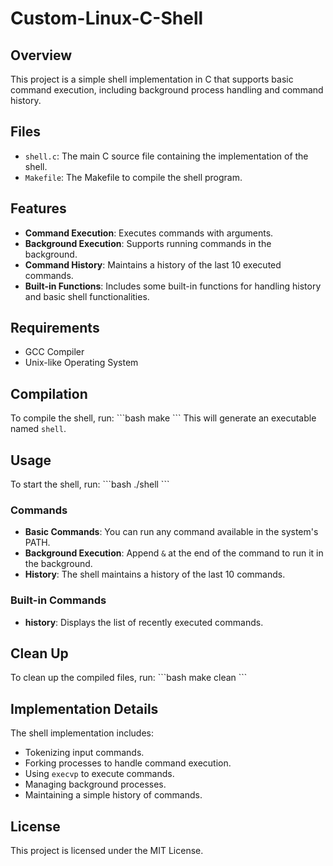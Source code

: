 # Custom-Linux-C-Shell

## Overview
This project is a simple shell implementation in C that supports basic command execution, including background process handling and command history.

## Files
- `shell.c`: The main C source file containing the implementation of the shell.
- `Makefile`: The Makefile to compile the shell program.

## Features
- **Command Execution**: Executes commands with arguments.
- **Background Execution**: Supports running commands in the background.
- **Command History**: Maintains a history of the last 10 executed commands.
- **Built-in Functions**: Includes some built-in functions for handling history and basic shell functionalities.

## Requirements
- GCC Compiler
- Unix-like Operating System

## Compilation
To compile the shell, run:
\`\`\`bash
make
\`\`\`
This will generate an executable named `shell`.

## Usage
To start the shell, run:
\`\`\`bash
./shell
\`\`\`

### Commands
- **Basic Commands**: You can run any command available in the system's PATH.
- **Background Execution**: Append `&` at the end of the command to run it in the background.
- **History**: The shell maintains a history of the last 10 commands.

### Built-in Commands
- **history**: Displays the list of recently executed commands.

## Clean Up
To clean up the compiled files, run:
\`\`\`bash
make clean
\`\`\`

## Implementation Details
The shell implementation includes:
- Tokenizing input commands.
- Forking processes to handle command execution.
- Using `execvp` to execute commands.
- Managing background processes.
- Maintaining a simple history of commands.

## License
This project is licensed under the MIT License.
